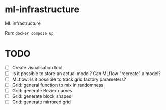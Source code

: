 # ml-infrastructure
ML infrastructure

Run: `docker compose up`

# TODO

- [ ] Create visualisation tool
- [ ] Is it possible to store an actual model? Can MLflow "recreate" a model?
- [ ] MLflow: is it possible to track grid factory parameters?
- [ ] Grid: general function to mix in randomness
- [ ] Grid: generate Bezier curves
- [ ] Grid: generate block shapes
- [ ] Grid: generate mirrored grid